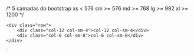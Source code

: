 /* 
    5 camadas do bootstrap
    xs  < 576
    sm  >= 576
    md  >= 768
    lg  >= 992
    xl  >= 1200
*/


<div class="container">

    <div class="row">
        <div class="col-12 col-sm-4">col-12 col-sm-4</div>
        <div class="col-6 col-sm-8">col-6 col-sm-8</div>
    </div>
</div>

`